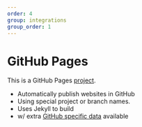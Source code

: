 ```yaml
---
order: 4
group: integrations
group_order: 1
---
```


# GitHub Pages

This is a GitHub Pages [project]({{site.github.repository_url}}/tree/gh-pages).

* Automatically publish websites in GitHub
* Using special project or branch names.
* Uses Jekyll to build
* w/ extra [GitHub specific data](https://help.github.com/articles/repository-metadata-on-github-pages) available

